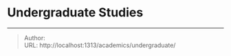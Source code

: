 # Undergraduate Studies



---

> Author: <no value>  
> URL: http://localhost:1313/academics/undergraduate/  

